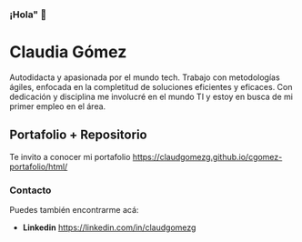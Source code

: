 ### ¡Hola" 👋

# Claudia Gómez
Autodidacta y apasionada por el mundo tech.
Trabajo con metodologías ágiles, enfocada en la completitud de soluciones eficientes y eficaces.
Con dedicación y disciplina me involucré en el mundo TI y estoy en busca de mi primer empleo en el área.

## Portafolio + Repositorio
Te invito a conocer mi portafolio https://claudgomezg.github.io/cgomez-portafolio/html/


### Contacto
Puedes también encontrarme acá:

+ **Linkedin** https://linkedin.com/in/claudgomezg
